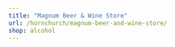 ```yaml
---
title: "Magnum Beer & Wine Store"
url: /hornchurch/magnum-beer-and-wine-store/
shop: alcohol
---
```

